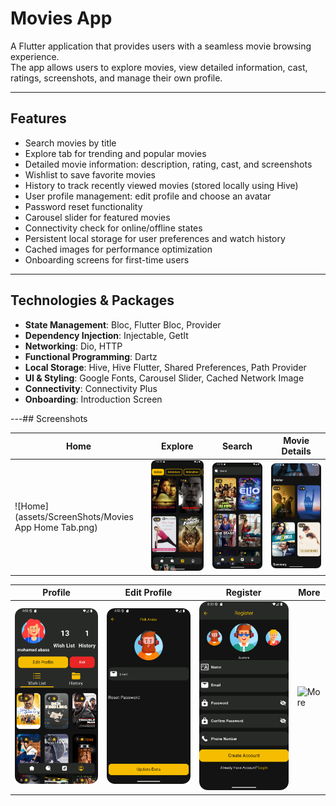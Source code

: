 # Movies App

A Flutter application that provides users with a seamless movie browsing experience.  
The app allows users to explore movies, view detailed information, cast, ratings, screenshots, and manage their own profile.

---

## Features
- Search movies by title
- Explore tab for trending and popular movies
- Detailed movie information: description, rating, cast, and screenshots
- Wishlist to save favorite movies
- History to track recently viewed movies (stored locally using Hive)
- User profile management: edit profile and choose an avatar
- Password reset functionality
- Carousel slider for featured movies
- Connectivity check for online/offline states
- Persistent local storage for user preferences and watch history
- Cached images for performance optimization
- Onboarding screens for first-time users

---

## Technologies & Packages
- **State Management**: Bloc, Flutter Bloc, Provider
- **Dependency Injection**: Injectable, GetIt
- **Networking**: Dio, HTTP
- **Functional Programming**: Dartz
- **Local Storage**: Hive, Hive Flutter, Shared Preferences, Path Provider
- **UI & Styling**: Google Fonts, Carousel Slider, Cached Network Image
- **Connectivity**: Connectivity Plus
- **Onboarding**: Introduction Screen

---## Screenshots

| Home | Explore | Search | Movie Details |
|------|---------|--------|---------------|
| ![Home](assets/ScreenShots/Movies App Home Tab.png) | ![Explore](assets/ScreenShots/Movies%20App%20Explore%20Tab.png) | ![Search](assets/ScreenShots/Movies%20App%20Search%20Tab.png) | ![Details](assets/ScreenShots/Movies%20App%20More%20Movie%20Details.png) |

| Profile | Edit Profile | Register | More |
|---------|--------------|----------|------|
| ![Profile](assets/ScreenShots/Movies%20App%20Profile%20Tab.png) | ![Edit Profile](assets/ScreenShots/Movies%20App%20Edit%20Profile%20Tab.png) | ![Register](assets/ScreenShots/Movies%20App%20Register.png) | ![More](assets/ScreenShots/Movies%20App%20More%20Home%20Tab.png) |
